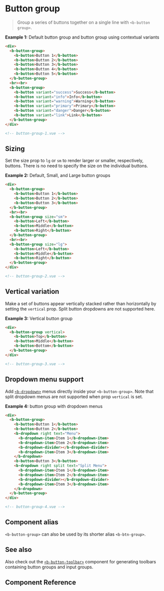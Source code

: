 # Button group

> Group a series of buttons together on a single line with `<b-button group>`.

**Example 1:** Default button group and button group using contextual variants
```html
<div>
  <b-button-group>
    <b-button>Button 1</b-button>
    <b-button>Button 2</b-button>
    <b-button>Button 3</b-button>
    <b-button>Button 4</b-button>
    <b-button>Button 5</b-button>
  </b-button-group>
  <br><br>
  <b-button-group>
    <b-button variant="success">Success</b-button>
    <b-button variant="info">Info</b-button>
    <b-button variant="warning">Warning</b-button>
    <b-button variant="primary">Primary</b-button>
    <b-button variant="danger">Danger</b-button>
    <b-button variant="link">Link</b-button>
  </b-button-group>
</div>

<!-- button-group-1.vue -->
```

## Sizing
Set the size prop to `lg` or `sm` to render larger or smaller, respectively, buttons.
There is no need to specify the size on the individual buttons.

**Example 2:** Default, Small, and Large button groups
```html
<div>
  <b-button-group>
    <b-button>Button 1</b-button>
    <b-button>Button 2</b-button>
    <b-button>Button 3</b-button>
  </b-button-group>
  <br><br>
  <b-button-group size="sm">
    <b-button>Left</b-button>
    <b-button>Middle</b-button>
    <b-button>Right</b-button>
  </b-button-group>
  <br><br>
  <b-button-group size="lg">
    <b-button>Left</b-button>
    <b-button>Middle</b-button>
    <b-button>Right</b-button>
  </b-button-group>
</div>

<!-- button-group-2.vue -->
```

## Vertical variation
Make a set of buttons appear vertically stacked rather than horizontally by setting
the `vertical` prop. Split button dropdowns are not supported here.

**Example 3:** Vertical button group
```html
<div>
  <b-button-group vertical>
    <b-button>Top</b-button>
    <b-button>Middle</b-button>
    <b-button>Bottom</b-button>
  </b-button-group>
</div>

<!-- button-group-3.vue -->
```

## Dropdown menu support
Add [`<b-dropdown>`](./dropdown) menus directly inside your `<b-button-group>`. Note
that split dropdown menus are not supported when prop `vertical` is set.

**Example 4:** button group with dropdown menus
```html
<div>
  <b-button-group>
    <b-button>Button 1</b-button>
    <b-button>Button 2</b-button>
    <b-dropdown right text="Menu">
      <b-dropdown-item>Item 1</b-dropdown-item>
      <b-dropdown-item>Item 2</b-dropdown-item>
      <b-dropdown-divider></b-dropdown-divider>
      <b-dropdown-item>Item 3</b-dropdown-item>
    </b-dropdown>
    <b-button>Button 3</b-button>
    <b-dropdown right split text="Split Menu">
      <b-dropdown-item>Item 1</b-dropdown-item>
      <b-dropdown-item>Item 2</b-dropdown-item>
      <b-dropdown-divider></b-dropdown-divider>
      <b-dropdown-item>Item 3</b-dropdown-item>
    </b-dropdown>
  </b-button-group>
</div>

<!-- button-group-4.vue -->
```

## Component alias
`<b-button-group>` can also be used by its shorter alias `<b-btn-group>`.

## See also
Also check out the [`<b-button-toolbar>`](./button-toolbar) component for generating
toolbars containing button groups and input groups.


## Component Reference
